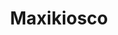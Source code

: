 ---
title: "Maxikiosco"
url: /ciudad-autonoma-de-buenos-aires/maxikiosco-avenida-alvarez-thomas/
shop: Lebensmittel
---